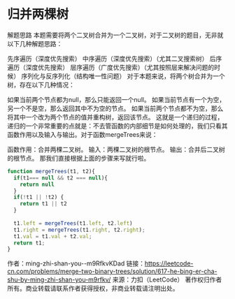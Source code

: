 # 归并两棵树

解题思路
本题需要将两个二叉树合并为一个二叉树，对于二叉树的题目，无非就以下几种解题思路：

先序遍历（深度优先搜索）
中序遍历（深度优先搜索）（尤其二叉搜索树）
后序遍历（深度优先搜索）
层序遍历（广度优先搜索）（尤其按照层来解决问题的时候）
序列化与反序列化（结构唯一性问题）
对于本题来说，将两个树合并为一个树，存在以下几种情况：

如果当前两个节点都为null，那么只能返回一个null。
如果当前节点有一个为空，另一个不是空，那么返回其中不为空的节点。
如果当前两个节点都不为空，那么将其中一个改为两个节点的值并重构树，返回该节点。
这就是一个递归的过程，递归的一个非常重要的点就是：不去管函数的内部细节是如何处理的，我们只看其函数作用以及输入与输出。对于函数mergeTrees来说：

函数作用：合并两棵二叉树。
输入：两棵二叉树的根节点。
输出：合并后二叉树的根节点。
那我们直接根据上面的步骤来写就行啦。

```js
function mergeTrees(t1, t2){
  if(t1=== null && t2 === null){
    return null
  }
  if(!t1 || !t2) {
    return t1 || t2
  }
  
  t1.left = mergeTrees(t1.left, t2.left)
  t1.right = mergeTrees(t1.right, t2.right);
  t1.val = t1.val + t2.val;
  return t1;
}

```





作者：ming-zhi-shan-you--m9RfkvKDad
链接：https://leetcode-cn.com/problems/merge-two-binary-trees/solution/617-he-bing-er-cha-shu-by-ming-zhi-shan-you-m9rfkv/
来源：力扣（LeetCode）
著作权归作者所有。商业转载请联系作者获得授权，非商业转载请注明出处。